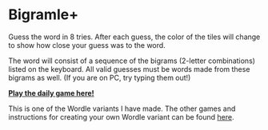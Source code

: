 # Bigramle+

Guess the word in 8 tries. After each guess, the color of the tiles will
change to show how close your guess was to the word.

The word will consist of a sequence of the bigrams (2-letter combinations) 
listed on the keyboard. 
All valid guesses must be words made from these bigrams as well. 
(If you are on PC, try typing them out!)

[**Play the daily game here!**](https://rebrand.ly/bigramle-plus)

This is one of the Wordle variants I have made. The other games and instructions for creating your own Wordle variant can be found [here](https://github.com/Compsciler/Wordle-With-Score-Database/).
